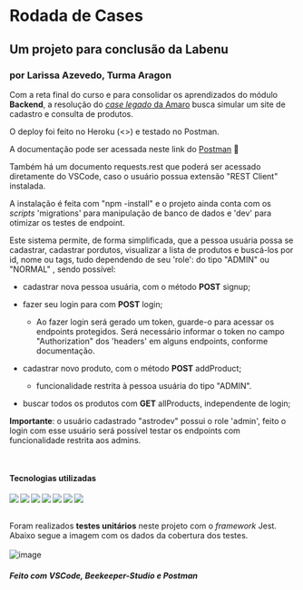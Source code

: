 # Rodada de Cases

## Um projeto para conclusão da Labenu

### por Larissa Azevedo, Turma Aragon

Com a reta final do curso e para consolidar os aprendizados do módulo **Backend**, a resolução do [*case legado* da Amaro](https://github.com/amaroteam/back-end-challenge) busca simular um site de cadastro e consulta de produtos.

O deploy foi feito no Heroku (<>) e testado no Postman.

A documentação pode ser acessada neste link do [Postman](url) :link:

Também há um documento requests.rest que poderá ser acessado diretamente do VSCode, caso o usuário possua extensão "REST Client" instalada.

A instalação é feita com "npm -install" e o projeto ainda conta com os _scripts_ 'migrations' para manipulação de banco de dados e 'dev' para otimizar os testes de endpoint.

Este sistema permite, de forma simplificada, que a pessoa usuária possa se cadastrar, cadastrar pordutos, visualizar a lista de produtos e buscá-los por id, nome ou tags, tudo dependendo de seu 'role': do tipo "ADMIN" ou "NORMAL" , sendo possível:

* cadastrar nova pessoa usuária, com o método **POST** signup;

* fazer seu login para com **POST** login;
  * Ao fazer login será gerado um token, guarde-o para acessar os endpoints protegidos. Será necessário informar o token no campo "Authorization" dos 'headers' em alguns endpoints, conforme documentação.

* cadastrar novo produto, com o método **POST** addProduct;
  * funcionalidade restrita à pessoa usuária do tipo "ADMIN".

* buscar todos os produtos com **GET** allProducts, independente de login;



**Importante**: o usuário cadastrado "astrodev" possui o role 'admin', feito o login com esse usuário será possível testar os endpoints com funcionalidade restrita aos admins.

<br>

#### Tecnologias utilizadas

<img align="left"  src="https://img.shields.io/badge/TypeScript-007ACC?style=for-the-badge&logo=typescript&logoColor=white"/>
<img align="left"  src="https://img.shields.io/badge/Node.js-43853D?style=for-the-badge&logo=node.js&logoColor=white"/>
<img align="left"  src="https://img.shields.io/badge/Express.js-404D59?style=for-the-badge&logo=express&logoColor=white"/>
<img align="left"  src="https://img.shields.io/badge/Knex.js-d34e36?style=for-the-badge"/>
<img align="left"  src="https://img.shields.io/badge/MySQL-00000F?style=for-the-badge&logo=mysql&logoColor=white"/>
<img align="left"  src="https://img.shields.io/badge/Heroku-430098?style=for-the-badge&logo=heroku&logoColor=white"/>
<img align="left"  src="https://img.shields.io/badge/Jest-30cb2d?style=for-the-badge&logo=jest&logoColor=white"/>


<br><br>

Foram realizados **testes unitários** neste projeto com o _framework_ Jest.
Abaixo segue a imagem com os dados da cobertura dos testes.
<br><br>
![image](url)


##### Feito com VSCode, Beekeeper-Studio e Postman
